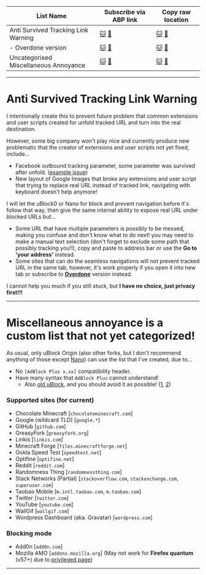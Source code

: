 | List Name | Subscribe via ABP link | Copy raw location |
| --------- | ---------------------- | ----------------- |
| Anti Survived Tracking Link Warning | [:cat:](https://subscribe.adblockplus.org/?location=https%3A%2F%2Fgithub.com%2Fkowith337%2FPersonalFilterListCollection%2Fraw%2Fmaster%2Ffilterlist%2Fother%2FSurvivedTrackingLinkWarning.txt&amp;title=Anti%20Survived%20Tracking%20Link%20Warning) [:pill:](https://subscribe.adblockplus.org/?location=https%3A%2F%2Fgitlab.com%2Fkowith337%2FPersonalFilterListCollection%2Fraw%2Fmaster%2Ffilterlist%2Fother%2FSurvivedTrackingLinkWarning.txt&amp;title=Anti%20Survived%20Tracking%20Link%20Warning) | [:cat:](https://github.com/kowith337/PersonalFilterListCollection/raw/master/filterlist/other/SurvivedTrackingLinkWarning.txt) [:pill:](https://gitlab.com/kowith337/PersonalFilterListCollection/raw/master/filterlist/other/SurvivedTrackingLinkWarning.txt) |
| - Overdone version | [:cat:](https://subscribe.adblockplus.org/?location=https%3A%2F%2Fgithub.com%2Fkowith337%2FPersonalFilterListCollection%2Fraw%2Fmaster%2Ffilterlist%2Fother%2FSurvivedTrackingLinkWarning-Overdone.txt&amp;title=Anti%20Survived%20Tracking%20Link%20Warning%20(Overdone%20Edition)) [:pill:](https://subscribe.adblockplus.org/?location=https%3A%2F%2Fgitlab.com%2Fkowith337%2FPersonalFilterListCollection%2Fraw%2Fmaster%2Ffilterlist%2Fother%2FSurvivedTrackingLinkWarning-Overdone.txt&amp;title=Anti%20Survived%20Tracking%20Link%20Warning%20(Overdone%20Edition)) | [:cat:](https://github.com/kowith337/PersonalFilterListCollection/raw/master/filterlist/other/SurvivedTrackingLinkWarning-Overdone.txt) [:pill:](https://gitlab.com/kowith337/PersonalFilterListCollection/raw/master/filterlist/other/SurvivedTrackingLinkWarning-Overdone.txt) |
| Uncategorised Miscellaneous Annoyance | [:cat:](https://subscribe.adblockplus.org/?location=https%3A%2F%2Fgithub.com%2Fkowith337%2FPersonalFilterListCollection%2Fraw%2Fmaster%2Ffilterlist%2Fother%2FMiscAnnoyance.txt&amp;title=Miscellaneous%20Annoyance) [:pill:](https://subscribe.adblockplus.org/?location=https%3A%2F%2Fgitlab.com%2Fkowith337%2FPersonalFilterListCollection%2Fraw%2Fmaster%2Ffilterlist%2Fother%2FMiscAnnoyance.txt&amp;title=Miscellaneous%20Annoyance) | [:cat:](https://github.com/kowith337/PersonalFilterListCollection/raw/master/filterlist/other/MiscAnnoyance.txt) [:pill:](https://gitlab.com/kowith337/PersonalFilterListCollection/raw/master/filterlist/other/MiscAnnoyance.txt) |


- - - - -

# Anti Survived Tracking Link Warning
I intentionally create this to prevent future problem that common extensions and user scripts created for unfold tracked URL and turn into the real destination.

However, some big company won't play nice and currently produce new problematic that the creator of extensions and user scripts not yet fixed, include...
- Facebook outbound tracking parameter, some parameter was survived after unfold. ([example issue](https://github.com/kowith337/PersonalFilterListCollection/issues/19))
- New layout of Google Images that broke any extensions and user script that trying to replace real URL instead of tracked link, navigating with keyboard doesn't help anymore!

I will let the uBlock0 or Nano for block and prevent navigation before it's follow that way, then give the same internal ability to expose real URL under blocked URLs but...
- Some URL that have multiple parameters is possibly to be messed, making you confuse and don't know what to do next! you may need to make a manual text selection (don't forget to exclude some path that possibly tracking you!!), copy and paste to address bar or use the **Go to 'your address'** instead.
- Some sites that can do the seamless navigations will not prevent tracked URL in the same tab, however, it's work properly if you open it into new tab or subscribe to [**Overdone**](https://github.com/kowith337/PersonalFilterListCollection/raw/master/filterlist/other/SurvivedTrackingLinkWarning-Overdone.txt) version instead.

I cannot help you much if you still stuck, but **I have no choice, just privacy first!!!**

- - - - -

# Miscellaneous annoyance is a custom list that not yet categorized!
As usual, only uBlock Origin (also other forks, but I don't recommend anything of those except [Nano](https://github.com/NanoAdblocker/NanoCore)) can use the list that I've created, due to...
- No `[AdBlock Plus x.xx]` compatibility header.
- Have many syntax that `AdBlock Plus` cannot understand!
  - Also [old uBlock](https://github.com/uBlock-LLC/uBlock), and you should avoid it as possible! ([1](https://github.com/uBlock-LLC/uBlock/commit/76b89c0a22d20f3a66d7feab14e024f56ca65539), [2](https://old.reddit.com/r/sysadmin/comments/8k4ot6))

### Supported sites (for current)
- Chocolate Minecraft [`chocolateminecraft.com`]
- Google (wildcard TLD) [`google.*`]
- GitHub [`github.com`]
- GreasyFork [`greasyfork.org`]
- Linkis [`linkis.com`]
- Minecraft Forge [`files.minecraftforge.net`]
- Ookla Speed Test [`speedtest.net`]
- Optifine [`optifine.net`]
- Reddit [`reddit.com`]
- Randomness Thing [`randomnessthing.com`]
- Stack Networks (Partial) [`stackoverflow.com`, `stackexchange.com`, `superuser.com`]
- Taobao Mobile [`m.intl.taobao.com`, `m.taobao.com`]
- Twitter [`twitter.com`]
- YouTube [`youtube.com`]
- WallGif [`wallgif.com`]
- Wordpress Dashboard (aka. Gravatar) [`wordpress.com`]

### Blocking mode
- Add0n [`add0n.com`]
- Mozilla AMO [`addons.mozilla.org`] (May not work for **Firefox quantum** (v57+) due to [privileged page](https://github.com/gorhill/uBlock/wiki/Privileged-Pages))

- - - - -